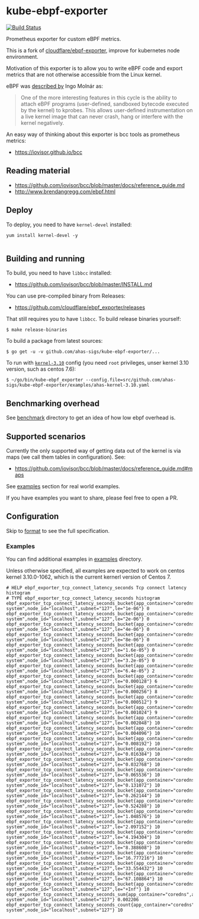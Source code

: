 # kube-ebpf-exporter

[![Build Status](https://travis-ci.org/ahas-sigs/kube-ebpf-exporter.svg?branch=master)](https://travis-ci.org/ahas-sigs/kube-ebpf-exporter)

Prometheus exporter for custom eBPF metrics.

This is a fork of [cloudflare/ebpf-exporter](https://github.com/cloudflare/ebpf_exporter), improve for kubernetes node environment.

Motivation of this exporter is to allow you to write eBPF code and export
metrics that are not otherwise accessible from the Linux kernel.

eBPF was [described by](https://lkml.org/lkml/2015/4/14/232) Ingo Molnár as:

> One of the more interesting features in this cycle is the ability to attach
> eBPF programs (user-defined, sandboxed bytecode executed by the kernel)
> to kprobes. This allows user-defined instrumentation on a live kernel image
> that can never crash, hang or interfere with the kernel negatively.

An easy way of thinking about this exporter is bcc tools as prometheus metrics:

* https://iovisor.github.io/bcc

## Reading material

* https://github.com/iovisor/bcc/blob/master/docs/reference_guide.md
* http://www.brendangregg.com/ebpf.html

## Deploy

To deploy, you need to have `kernel-devel` installed:

```
yum install kernel-devel -y
```

```
```

## Building and running

To build, you need to have `libbcc` installed:

* https://github.com/iovisor/bcc/blob/master/INSTALL.md

You can use pre-compiled binary from Releases:

* https://github.com/cloudflare/ebpf_exporter/releases

That still requires you to have `libbcc`. To build release binaries yourself:

```
$ make release-binaries
```

To build a package from latest sources:

```
$ go get -u -v github.com/ahas-sigs/kube-ebpf-exporter/...
```

To run with [`kernel-3.10`](examples/ahas-kernel-3.10.yaml) config (you need `root` privileges, unser kernel 3.10 version, such as centos 7.6):

```
$ ~/go/bin/kube-ebpf_exporter --config.file=src/github.com/ahas-sigs/kube-ebpf-exporter/examples/ahas-kernel-3.10.yaml
```


## Benchmarking overhead

See [benchmark](benchmark) directory to get an idea of how low ebpf overhead is.

## Supported scenarios

Currently the only supported way of getting data out of the kernel
is via maps (we call them tables in configuration). See:

* https://github.com/iovisor/bcc/blob/master/docs/reference_guide.md#maps

See [examples](#examples) section for real world examples.

If you have examples you want to share, please feel free to open a PR.

## Configuration

Skip to [format](#configuration-file-format) to see the full specification.

### Examples

You can find additional examples in [examples](examples) directory.

Unless otherwise specified, all examples are expected to work on centos kernel 3.10.0-1062,
which is the current kernerl version of Centos 7.

```
# HELP ebpf_exporter_tcp_connect_latency_seconds Tcp connect latency histogram
# TYPE ebpf_exporter_tcp_connect_latency_seconds histogram
ebpf_exporter_tcp_connect_latency_seconds_bucket{app_container="coredns",app_namespace="kube-system",node_id="localhost",subnet="127",le="1e-06"} 0
ebpf_exporter_tcp_connect_latency_seconds_bucket{app_container="coredns",app_namespace="kube-system",node_id="localhost",subnet="127",le="2e-06"} 0
ebpf_exporter_tcp_connect_latency_seconds_bucket{app_container="coredns",app_namespace="kube-system",node_id="localhost",subnet="127",le="4e-06"} 0
ebpf_exporter_tcp_connect_latency_seconds_bucket{app_container="coredns",app_namespace="kube-system",node_id="localhost",subnet="127",le="8e-06"} 0
ebpf_exporter_tcp_connect_latency_seconds_bucket{app_container="coredns",app_namespace="kube-system",node_id="localhost",subnet="127",le="1.6e-05"} 0
ebpf_exporter_tcp_connect_latency_seconds_bucket{app_container="coredns",app_namespace="kube-system",node_id="localhost",subnet="127",le="3.2e-05"} 0
ebpf_exporter_tcp_connect_latency_seconds_bucket{app_container="coredns",app_namespace="kube-system",node_id="localhost",subnet="127",le="6.4e-05"} 2
ebpf_exporter_tcp_connect_latency_seconds_bucket{app_container="coredns",app_namespace="kube-system",node_id="localhost",subnet="127",le="0.000128"} 6
ebpf_exporter_tcp_connect_latency_seconds_bucket{app_container="coredns",app_namespace="kube-system",node_id="localhost",subnet="127",le="0.000256"} 8
ebpf_exporter_tcp_connect_latency_seconds_bucket{app_container="coredns",app_namespace="kube-system",node_id="localhost",subnet="127",le="0.000512"} 9
ebpf_exporter_tcp_connect_latency_seconds_bucket{app_container="coredns",app_namespace="kube-system",node_id="localhost",subnet="127",le="0.001024"} 9
ebpf_exporter_tcp_connect_latency_seconds_bucket{app_container="coredns",app_namespace="kube-system",node_id="localhost",subnet="127",le="0.002048"} 10
ebpf_exporter_tcp_connect_latency_seconds_bucket{app_container="coredns",app_namespace="kube-system",node_id="localhost",subnet="127",le="0.004096"} 10
ebpf_exporter_tcp_connect_latency_seconds_bucket{app_container="coredns",app_namespace="kube-system",node_id="localhost",subnet="127",le="0.008192"} 10
ebpf_exporter_tcp_connect_latency_seconds_bucket{app_container="coredns",app_namespace="kube-system",node_id="localhost",subnet="127",le="0.016384"} 10
ebpf_exporter_tcp_connect_latency_seconds_bucket{app_container="coredns",app_namespace="kube-system",node_id="localhost",subnet="127",le="0.032768"} 10
ebpf_exporter_tcp_connect_latency_seconds_bucket{app_container="coredns",app_namespace="kube-system",node_id="localhost",subnet="127",le="0.065536"} 10
ebpf_exporter_tcp_connect_latency_seconds_bucket{app_container="coredns",app_namespace="kube-system",node_id="localhost",subnet="127",le="0.131072"} 10
ebpf_exporter_tcp_connect_latency_seconds_bucket{app_container="coredns",app_namespace="kube-system",node_id="localhost",subnet="127",le="0.262144"} 10
ebpf_exporter_tcp_connect_latency_seconds_bucket{app_container="coredns",app_namespace="kube-system",node_id="localhost",subnet="127",le="0.524288"} 10
ebpf_exporter_tcp_connect_latency_seconds_bucket{app_container="coredns",app_namespace="kube-system",node_id="localhost",subnet="127",le="1.048576"} 10
ebpf_exporter_tcp_connect_latency_seconds_bucket{app_container="coredns",app_namespace="kube-system",node_id="localhost",subnet="127",le="2.097152"} 10
ebpf_exporter_tcp_connect_latency_seconds_bucket{app_container="coredns",app_namespace="kube-system",node_id="localhost",subnet="127",le="4.194304"} 10
ebpf_exporter_tcp_connect_latency_seconds_bucket{app_container="coredns",app_namespace="kube-system",node_id="localhost",subnet="127",le="8.388608"} 10
ebpf_exporter_tcp_connect_latency_seconds_bucket{app_container="coredns",app_namespace="kube-system",node_id="localhost",subnet="127",le="16.777216"} 10
ebpf_exporter_tcp_connect_latency_seconds_bucket{app_container="coredns",app_namespace="kube-system",node_id="localhost",subnet="127",le="33.554432"} 10
ebpf_exporter_tcp_connect_latency_seconds_bucket{app_container="coredns",app_namespace="kube-system",node_id="localhost",subnet="127",le="67.108864"} 10
ebpf_exporter_tcp_connect_latency_seconds_bucket{app_container="coredns",app_namespace="kube-system",node_id="localhost",subnet="127",le="+Inf"} 10
ebpf_exporter_tcp_connect_latency_seconds_sum{app_container="coredns",app_namespace="kube-system",node_id="localhost",subnet="127"} 0.002206
ebpf_exporter_tcp_connect_latency_seconds_count{app_container="coredns",app_namespace="kube-system",node_id="localhost",subnet="127"} 10
```
